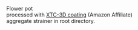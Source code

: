 Flower pot  
processed with [XTC-3D coating](https://amzn.to/34OBsQF) (Amazon Affiliate)  
aggregate strainer in root directory.
